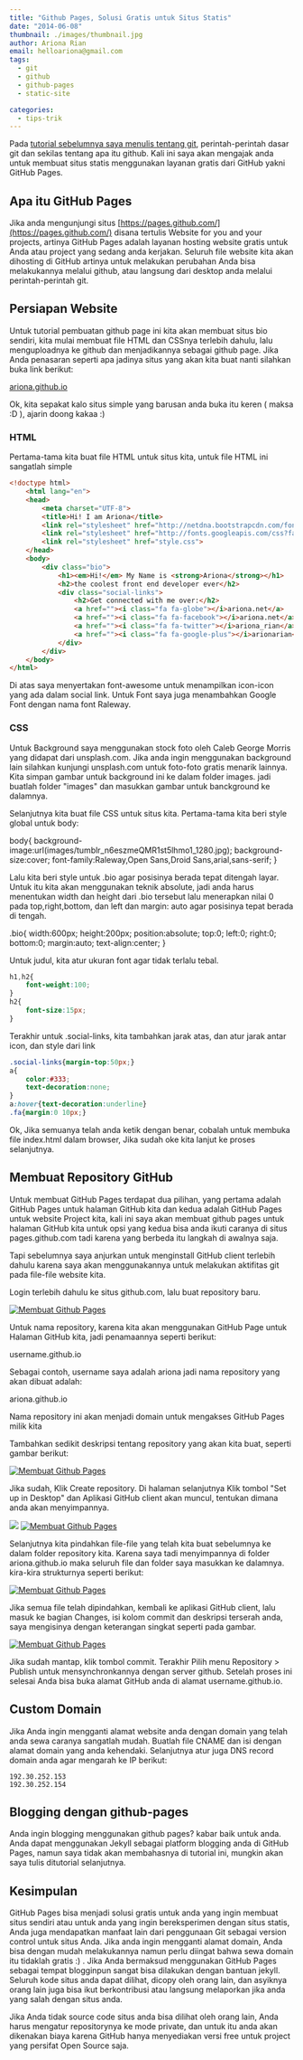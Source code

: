 ```yaml
---
title: "Github Pages, Solusi Gratis untuk Situs Statis"
date: "2014-06-08"
thumbnail: ./images/thumbnail.jpg
author: Ariona Rian
email: helloariona@gmail.com
tags: 
  - git
  - github
  - github-pages
  - static-site

categories: 
  - tips-trik
---
```


Pada [tutorial sebelumnya saya menulis tentang git](/belajar-git-yuk/ "Belajar Git yuk!"), perintah-perintah dasar git dan sekilas tentang apa itu github. Kali ini saya akan mengajak anda untuk membuat situs statis menggunakan layanan gratis dari GitHub yakni GitHub Pages.

## Apa itu GitHub Pages

Jika anda mengunjungi situs [https://pages.github.com/](https://pages.github.com/) disana tertulis Website for you and your projects, artinya GitHub Pages adalah layanan hosting website gratis untuk Anda atau project yang sedang anda kerjakan. Seluruh file website kita akan dihosting di GitHub artinya untuk melakukan perubahan Anda bisa melakukannya melalui github, atau langsung dari desktop anda melalui perintah-perintah git.

## Persiapan Website

Untuk tutorial pembuatan github page ini kita akan membuat situs bio sendiri, kita mulai membuat file HTML dan CSSnya terlebih dahulu, lalu menguploadnya ke github dan menjadikannya sebagai github page. Jika Anda penasaran seperti apa jadinya situs yang akan kita buat nanti silahkan buka link berikut:

[ariona.github.io](http://ariona.github.io)

Ok, kita sepakat kalo situs simple yang barusan anda buka itu keren ( maksa :D ), ajarin doong kakaa :)

### HTML

Pertama-tama kita buat file HTML untuk situs kita, untuk file HTML ini sangatlah simple

```html
<!doctype html>
    <html lang="en">
    <head>
        <meta charset="UTF-8">
        <title>Hi! I am Ariona</title>
        <link rel="stylesheet" href="http://netdna.bootstrapcdn.com/font-awesome/4.1.0/css/font-awesome.min.css">
        <link rel="stylesheet" href="http://fonts.googleapis.com/css?family=Raleway:100,700">
        <link rel="stylesheet" href="style.css">
    </head>
    <body>
        <div class="bio">
            <h1><em>Hi!</em> My Name is <strong>Ariona</strong></h1>
            <h2>the coolest front end developer ever</h2>
            <div class="social-links">
                <h2>Get connected with me over:</h2>
                <a href=""><i class="fa fa-globe"></i>ariona.net</a>
                <a href=""><i class="fa fa-facebook"></i>ariona.net</a>
                <a href=""><i class="fa fa-twitter"></i>ariona_rian</a>
                <a href=""><i class="fa fa-google-plus"></i>arionarian</a>
            </div>
        </div>
    </body>
</html>
```

Di atas saya menyertakan font-awesome untuk menampilkan icon-icon yang ada dalam social link. Untuk Font saya juga menambahkan Google Font dengan nama font Raleway.

### CSS

Untuk Background saya menggunakan stock foto oleh Caleb George Morris yang didapat dari unsplash.com. Jika anda ingin menggunakan background lain silahkan kunjungi unsplash.com untuk foto-foto gratis menarik lainnya. Kita simpan gambar untuk background ini ke dalam folder images. jadi buatlah folder "images" dan masukkan gambar untuk banckground ke dalamnya.

Selanjutnya kita buat file CSS untuk situs kita. Pertama-tama kita beri style global untuk body:

body{
    background-image:url(images/tumblr\_n6eszmeQMR1st5lhmo1\_1280.jpg);
    background-size:cover;
    font-family:Raleway,Open Sans,Droid Sans,arial,sans-serif;
}

Lalu kita beri style untuk .bio agar posisinya berada tepat ditengah layar. Untuk itu kita akan menggunakan teknik absolute, jadi anda harus menentukan width dan height dari .bio tersebut lalu menerapkan nilai 0 pada top,right,bottom, dan left dan margin: auto agar posisinya tepat berada di tengah.

.bio{
    width:600px;
    height:200px;
    position:absolute;
    top:0;
    left:0;
    right:0;
    bottom:0;
    margin:auto;
    text-align:center;
}

Untuk judul, kita atur ukuran font agar tidak terlalu tebal.

```css
h1,h2{
    font-weight:100;
}
h2{
    font-size:15px;
}
```

Terakhir untuk .social-links, kita tambahkan jarak atas, dan atur jarak antar icon, dan style dari link

```css
.social-links{margin-top:50px;}
a{
    color:#333;
    text-decoration:none;
}
a:hover{text-decoration:underline}
.fa{margin:0 10px;}
```

Ok, Jika semuanya telah anda ketik dengan benar, cobalah untuk membuka file index.html dalam browser, Jika sudah oke kita lanjut ke proses selanjutnya.


## Membuat Repository GitHub

Untuk membuat GitHub Pages terdapat dua pilihan, yang pertama adalah GitHub Pages untuk halaman GitHub kita dan kedua adalah GitHub Pages untuk website Project kita, kali ini saya akan membuat github pages untuk halaman GitHub kita untuk opsi yang kedua bisa anda ikuti caranya di situs pages.github.com tadi karena yang berbeda itu langkah di awalnya saja.

Tapi sebelumnya saya anjurkan untuk menginstall GitHub client terlebih dahulu karena saya akan menggunakannya untuk melakukan aktifitas git pada file-file website kita.

Login terlebih dahulu ke situs github.com, lalu buat repository baru.

[![Membuat Github Pages](./images/step1-new-repo.png)](https://picasaweb.google.com/lh/photo/DgkvcGAvp0Pk2UqFMZ9BZhU8Zk-mUyRgJWkVqUs0yrw?feat=embedwebsite)

Untuk nama repository, karena kita akan menggunakan GitHub Page untuk Halaman GitHub kita, jadi penamaannya seperti berikut:

username.github.io

Sebagai contoh, username saya adalah ariona jadi nama repository yang akan dibuat adalah:

ariona.github.io

Nama repository ini akan menjadi domain untuk mengakses GitHub Pages milik kita

Tambahkan sedikit deskripsi tentang repository yang akan kita buat, seperti gambar berikut:

[![Membuat Github Pages](./images/step2-add-details.png)](https://picasaweb.google.com/lh/photo/qh9e6p7JmoGG_KpYSTDuARU8Zk-mUyRgJWkVqUs0yrw?feat=embedwebsite)

Jika sudah, Klik Create repository. Di halaman selanjutnya Klik tombol "Set up in Desktop" dan Aplikasi GitHub client akan muncul, tentukan dimana anda akan menyimpannya.

[![](./images/step3-setup-in-desktop.png)](https://picasaweb.google.com/lh/photo/k1NuZ63WyP9DsKCIaG60pRU8Zk-mUyRgJWkVqUs0yrw?feat=embedwebsite) [![Membuat Github Pages](./images/step4-save-repo.png)](https://picasaweb.google.com/lh/photo/w2yMMs2xKYnIwpD78mdPIRU8Zk-mUyRgJWkVqUs0yrw?feat=embedwebsite)

Selanjutnya kita pindahkan file-file yang telah kita buat sebelumnya ke dalam folder repository kita. Karena saya tadi menyimpannya di folder ariona.github.io maka seluruh file dan folder saya masukkan ke dalamnya. kira-kira strukturnya seperti berikut:

[![Membuat Github Pages](./images/step5-move-files.png)](https://picasaweb.google.com/lh/photo/yytfwz9kW4n8reFnxkapMBU8Zk-mUyRgJWkVqUs0yrw?feat=embedwebsite)

Jika semua file telah dipindahkan, kembali ke aplikasi GitHub client, lalu masuk ke bagian Changes, isi kolom commit dan deskripsi terserah anda, saya mengisinya dengan keterangan singkat seperti pada gambar.

[![Membuat Github Pages](./images/step6-commit.png)](https://picasaweb.google.com/lh/photo/KpRwWhgRMrDoC4IKZa_-ghU8Zk-mUyRgJWkVqUs0yrw?feat=embedwebsite)

Jika sudah mantap, klik tombol commit. Terakhir Pilih menu Repository > Publish untuk mensynchronkannya dengan server github. Setelah proses ini selesai Anda bisa buka alamat GitHub anda di alamat username.github.io.

## Custom Domain

Jika Anda ingin mengganti alamat website anda dengan domain yang telah anda sewa caranya sangatlah mudah. Buatlah file CNAME dan isi dengan alamat domain yang anda kehendaki. Selanjutnya atur juga DNS record domain anda agar mengarah ke IP berikut:

```
192.30.252.153
192.30.252.154
```

## Blogging dengan github-pages

Anda ingin blogging menggunakan github pages? kabar baik untuk anda. Anda dapat menggunakan Jekyll sebagai platform blogging anda di GitHub Pages, namun saya tidak akan membahasnya di tutorial ini, mungkin akan saya tulis ditutorial selanjutnya.

## Kesimpulan

GitHub Pages bisa menjadi solusi gratis untuk anda yang ingin membuat situs sendiri atau untuk anda yang ingin bereksperimen dengan situs statis, Anda juga mendapatkan manfaat lain dari penggunaan Git sebagai version control untuk situs Anda. Jika anda ingin mengganti alamat domain, Anda bisa dengan mudah melakukannya namun perlu diingat bahwa sewa domain itu tidaklah gratis :) . Jika Anda bermaksud menggunakan GitHub Pages sebagai tempat blogginpun sangat bisa dilakukan dengan bantuan jekyll. Seluruh kode situs anda dapat dilihat, dicopy oleh orang lain, dan asyiknya orang lain juga bisa ikut berkontribusi atau langsung melaporkan jika anda yang salah dengan situs anda.

Jika Anda tidak source code situs anda bisa dilihat oleh orang lain, Anda harus mengatur repositorynya ke mode private, dan untuk itu anda akan dikenakan biaya karena GitHub hanya menyediakan versi free untuk project yang persifat Open Source saja.
